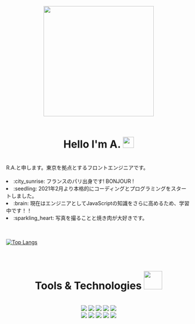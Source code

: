 <div id="header" align="center">
  <img src="https://avatars.githubusercontent.com/u/78886716?v=4" width="300" />
</div>
<br />
<div id="greeting" align="center">
  <h1>
    Hello I'm A.
    <img src="https://media.giphy.com/media/hvRJCLFzcasrR4ia7z/giphy.gif" width="30"/>
  </h1>
</div>
<br />
<div id="about">
    R.A.と申します。東京を拠点とするフロントエンジニアです。
</div>
<br />
<div>
  <li> :city_sunrise: フランスのパリ出身です! BONJOUR !</li>
   <li> :seedling: 2021年2月より本格的にコーディングとプログラミングをスタートしました。</li>
   <li> :brain: 現在はエンジニアとしてJavaScriptの知識をさらに高めるため、学習中です！！</li>
   <li> :sparkling_heart: 写真を撮ることと焼き肉が大好きです。</li>
   

<br />
<br />

[![Top Langs](https://github-readme-stats.vercel.app/api/top-langs/?username=ashley-bbe&layout=compact&theme=onedark)](https://github.com/ashley-bbe/github-readme-stats)

<br/>

<div id="tools" align="center">
  <h1>
    Tools & Technologies
    <img src="https://media.giphy.com/media/cpAGF6uxLw93uuQNNJ/giphy.gif" width="50"/>
  </h1>
<br />
  <div>
      <img src="https://img.shields.io/badge/HTML5-ed7d5e?style=for-the-badge&logo=html5&logoColor=white" />
      <img src="https://img.shields.io/badge/CSS3-4ea0db?style=for-the-badge&logo=css3&logoColor=white" />
    <img src="https://img.shields.io/badge/Bootstrap-79629e?style=for-the-badge&logo=bootstrap&logoColor=white" />
    <img src="https://img.shields.io/badge/JavaScript-434441?style=for-the-badge&logo=javascript&logoColor=F7DF1E" />
    <img src="https://img.shields.io/badge/Python-fcde71?style=for-the-badge&logo=python&logoColor=blue" />
  </div>

  <div>
    <img src="https://img.shields.io/badge/GIT-ed6c55?style=for-the-badge&logo=git&logoColor=white" />
    <img src="https://img.shields.io/badge/VSCode-2694e2?style=for-the-badge&logo=visual%20studio%20code&logoColor=white" />
    <img src="https://img.shields.io/badge/Heroku-79629e?style=for-the-badge&logo=heroku&logoColor=white" />
    <img src="https://img.shields.io/badge/AdobeXD-6c1444?style=for-the-badge&logo=AdobeXD&logoColor=white" />
    <img src="https://img.shields.io/badge/Slack-666?style=for-the-badge&logo=Slack&logoColor=white" />
  </div>

</div>
